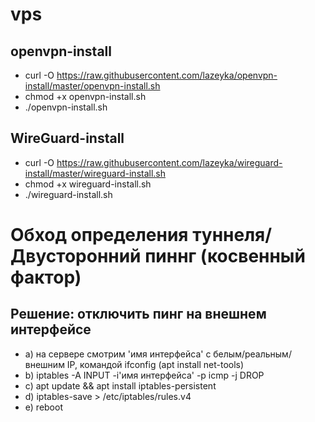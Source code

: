 # vps

## openvpn-install
- curl -O https://raw.githubusercontent.com/lazeyka/openvpn-install/master/openvpn-install.sh
- chmod +x openvpn-install.sh
- ./openvpn-install.sh

## WireGuard-install
- curl -O https://raw.githubusercontent.com/lazeyka/wireguard-install/master/wireguard-install.sh
- chmod +x wireguard-install.sh
- ./wireguard-install.sh

# Обход определения туннеля/Двусторонний пиннг (косвенный фактор)
## Решение: отключить пинг на внешнем интерфейсе

- a) на сервере смотрим 'имя интерфейса' с белым/реальным/ внешним IP, командой ifconfig (apt install net-tools)
- b) iptables -A INPUT -i'имя интерфейса' -p icmp -j DROP
- c) apt update && apt install iptables-persistent
- d) iptables-save > /etc/iptables/rules.v4
- e) reboot
